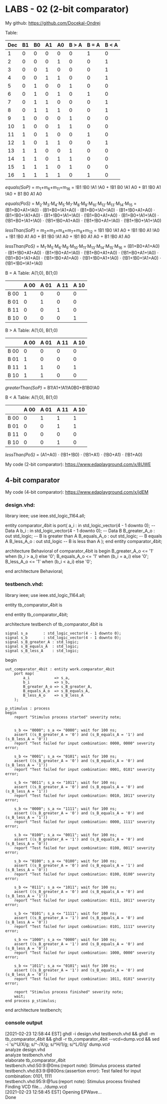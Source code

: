 # LABS - 02 (2-bit comparator)

My github: https://github.com/Docekal-Ondrej

Table:

| Dec | B1 | B0 | A1 | A0 | B > A | B = A | B < A |
| --- | -- | -- | -- | -- | ----- | ----- | ----- |
|  1  |  0 |  0 |  0 |  0 |   0   |   1   |   0   |
|  2  |  0 |  0 |  0 |  1 |   0   |   0   |   1   |
|  3  |  0 |  0 |  1 |  0 |   0   |   0   |   1   |
|  4  |  0 |  0 |  1 |  1 |   0   |   0   |   1   |
|  5  |  0 |  1 |  0 |  0 |   1   |   0   |   0   |
|  6  |  0 |  1 |  0 |  1 |   0   |   1   |   0   |
|  7  |  0 |  1 |  1 |  0 |   0   |   0   |   1   |
|  8  |  0 |  1 |  1 |  1 |   0   |   0   |   1   |
|  9  |  1 |  0 |  0 |  0 |   1   |   0   |   0   |
|  10 |  1 |  0 |  0 |  1 |   1   |   0   |   0   |
|  11 |  1 |  0 |  1 |  0 |   0   |   1   |   0   |
|  12 |  1 |  0 |  1 |  1 |   0   |   0   |   1   |
|  13 |  1 |  1 |  0 |  0 |   1   |   0   |   0   |
|  14 |  1 |  1 |  0 |  1 |   1   |   0   |   0   |
|  15 |  1 |  1 |  1 |  0 |   1   |   0   |   0   |
|  16 |  1 |  1 |  1 |  1 |   0   |   1   |   0   |

_equals(SoP)_ = m<sub>1</sub>+m<sub>6</sub>+m<sub>11</sub>+m<sub>16</sub> = !B1 !B0 !A1 !A0 + !B1 B0 !A1 A0 + B1 !B0 A1 !A0 + B1 B0 A1 A0

_equals(PoS)_ = M<sub>2</sub>⋅M<sub>3</sub>⋅M<sub>4</sub>⋅M<sub>5</sub>⋅M<sub>7</sub>⋅M<sub>8</sub>⋅M<sub>9</sub>⋅M<sub>10</sub>⋅M<sub>12</sub>⋅M<sub>13</sub>⋅M<sub>14</sub>⋅M<sub>15</sub> = (B1+B0+A1+!A0) ⋅ (B1+B0+!A1+A0) ⋅ (B1+B0+!A1+!A0) ⋅ (B1+!B0+A1+A0) ⋅ (B1+!B0+!A1+A0) ⋅ (B1+!B0+!A1+!A0) ⋅ (!B1+B0+A1+A0) ⋅ (B1+B0+!A1+!A0) ⋅ (!B1+B0+!A1+!A0) ⋅ (!B1+!B0+A1+A0) ⋅ (!B1+!B0+A1+!A0) ⋅ (!B1+!B0+!A1+!A0)

_lessThan(SoP)_ = m<sub>2</sub>+m<sub>3</sub>+m<sub>4</sub>+m<sub>7</sub>+m<sub>8</sub>+m<sub>12</sub> = !B1 !B0 !A1 A0 + !B1 !B0 A1 !A0 + !B1 !B0 A1 A0 + B1 !B0 !A1 A0 + !B1 B0 A1 A0 + B1 !B0 A1 A0

_lessThan(PoS)_ = M<sub>1</sub>⋅M<sub>5</sub>⋅M<sub>6</sub>⋅M<sub>9</sub>⋅M<sub>10</sub>⋅M<sub>11</sub>⋅M<sub>13</sub>⋅M<sub>14</sub>⋅M<sub>15</sub>⋅M<sub>16</sub> = (B1+B0+A1+A0) ⋅ (B1+!B0+A1+A0) ⋅ (B1+!B0+A1+!A0) ⋅ (!B1+B0+A1+A0) ⋅ (!B1+B0+A1+!A0) ⋅ (!B1+B0+!A1+A0) ⋅ (!B1+!B0+A1+A0) ⋅ (!B1+!B0+A1+!A0) ⋅ (!B1+!B0+!A1+A0) ⋅ (!B1+!B0+!A1+!A0)

B = A Table:
A(1;0), B(1;0)

|   | A 00| A 01| A 11| A 10|
|-----|---|-----|-----|-----|
| B 00| 1 |  0  |  0  |  0  |
| B 01| 0 |  1  |  0  |  0  |
| B 11| 0 |  0  |  1  |  0  |
| B 10| 0 |  0  |  0  |  1  |

B > A Table:
A(1;0), B(1;0)

|   | A 00| A 01| A 11| A 10|
|-----|---|-----|-----|-----|
| B 00| 0 |  0  |  0  |  0  |
| B 01| 1 |  0  |  0  |  0  |
| B 11| 1 |  1  |  0  |  1  |
| B 10| 1 |  1  |  0  |  0  |

_greaterThan(SoP)_ = B1!A1+!A1!A0B0+B1B0!A0

B < A Table:
A(1;0), B(1;0)

|   | A 00| A 01| A 11| A 10|
|-----|---|-----|-----|-----|
| B 00| 0 |  1  |  1  |  1  |
| B 01| 0 |  0  |  1  |  1  |
| B 11| 0 |  0  |  0  |  0  |
| B 10| 0 |  0  |  1  |  0  |

_lessThan(PoS)_ = (A1+A0) ⋅ (!B1+!B0) ⋅ (!B1+A1) ⋅ (!B0+A1) ⋅ (!B1+A0)

My code (2-bit comparator): https://www.edaplayground.com/x/8UWE

## 4-bit comparator

My code (4-bit comparator): https://www.edaplayground.com/x/jdEM

### design.vhd:

library ieee;
use ieee.std_logic_1164.all;

entity comparator_4bit is
    port(
        a_i           : in  std_logic_vector(4 - 1 downto 0); -- Data A
        b_i           : in  std_logic_vector(4 - 1 downto 0); -- Data B
        B_greater_A_o : out std_logic; -- B is greater than A
        B_equals_A_o  : out std_logic; -- B equals A
        B_less_A_o    : out std_logic  -- B is less than A
    );
end entity comparator_4bit;

architecture Behavioral of comparator_4bit is
begin
	B_greater_A_o <= '1' when (b_i > a_i) else '0';
	B_equals_A_o  <= '1' when (b_i = a_i) else '0';
	B_less_A_o    <= '1' when (b_i < a_i) else '0';

end architecture Behavioral;

### testbench.vhd:

library ieee;
use ieee.std_logic_1164.all;

entity tb_comparator_4bit is

end entity tb_comparator_4bit;

architecture testbench of tb_comparator_4bit is

    signal s_a       : std_logic_vector(4 - 1 downto 0);
    signal s_b       : std_logic_vector(4 - 1 downto 0);
    signal s_B_greater_A : std_logic;
    signal s_B_equals_A  : std_logic;
    signal s_B_less_A    : std_logic;

begin

    uut_comparator_4bit : entity work.comparator_4bit
        port map(
            a_i           => s_a,
            b_i           => s_b,
            B_greater_A_o => s_B_greater_A,
            B_equals_A_o  => s_B_equals_A,
            B_less_A_o    => s_B_less_A
        );

    p_stimulus : process
    begin
        report "Stimulus process started" severity note;


        s_b <= "0000"; s_a <= "0000"; wait for 100 ns;
        assert ((s_B_greater_A = '0') and (s_B_equals_A = '1') and (s_B_less_A = '0'))
        report "Test failed for input combination: 0000, 0000" severity error;
        
        s_b <= "0001"; s_a <= "0101"; wait for 100 ns;
        assert ((s_B_greater_A = '0') and (s_B_equals_A = '0') and (s_B_less_A = '1'))
        report "Test failed for input combination: 0001, 0101" severity error;
        
        s_b <= "0011"; s_a <= "1011"; wait for 100 ns;
        assert ((s_B_greater_A = '0') and (s_B_equals_A = '0') and (s_B_less_A = '1'))
        report "Test failed for input combination: 0010, 1011" severity error;
        
        s_b <= "0000"; s_a <= "1111"; wait for 100 ns;
        assert ((s_B_greater_A = '0') and (s_B_equals_A = '0') and (s_B_less_A = '1'))
        report "Test failed for input combination: 0000, 1111" severity error;
        
        s_b <= "0100"; s_a <= "0011"; wait for 100 ns;
        assert ((s_B_greater_A = '1') and (s_B_equals_A = '0') and (s_B_less_A = '0'))
        report "Test failed for input combination: 0100, 0011" severity error;
        
        s_b <= "0100"; s_a <= "0100"; wait for 100 ns;
        assert ((s_B_greater_A = '0') and (s_B_equals_A = '1') and (s_B_less_A = '0'))
        report "Test failed for input combination: 0100, 0100" severity error;
        
        s_b <= "0111"; s_a <= "1011"; wait for 100 ns;
        assert ((s_B_greater_A = '0') and (s_B_equals_A = '0') and (s_B_less_A = '1'))
        report "Test failed for input combination: 0111, 1011" severity error;
        
        s_b <= "0101"; s_a <= "1111"; wait for 100 ns;
        assert ((s_B_greater_A = '1') and (s_B_equals_A = '0') and (s_B_less_A = '0'))
        report "Test failed for input combination: 0101, 1111" severity error;
        
        s_b <= "1000"; s_a <= "0000"; wait for 100 ns;
        assert ((s_B_greater_A = '1') and (s_B_equals_A = '0') and (s_B_less_A = '0'))
        report "Test failed for input combination: 1000, 0000" severity error;
        
        s_b <= "1011"; s_a <= "0101"; wait for 100 ns;
        assert ((s_B_greater_A = '1') and (s_B_equals_A = '0') and (s_B_less_A = '0'))
        report "Test failed for input combination: 1011, 0101" severity error;

        report "Stimulus process finished" severity note;
        wait;
    end process p_stimulus;

end architecture testbench;

### console output

[2021-02-23 12:58:44 EST] ghdl -i design.vhd testbench.vhd  && ghdl -m  tb_comparator_4bit && ghdl -r  tb_comparator_4bit   --vcd=dump.vcd && sed -i 's/^U/X/g; s/^-/X/g; s/^H/1/g; s/^L/0/g' dump.vcd  
analyze design.vhd  
analyze testbench.vhd  
elaborate tb_comparator_4bit  
testbench.vhd:50:9:@0ms:(report note): Stimulus process started  
testbench.vhd:83:9:@800ns:(assertion error): Test failed for input combination: 0101, 1111  
testbench.vhd:95:9:@1us:(report note): Stimulus process finished  
Finding VCD file...
./dump.vcd  
[2021-02-23 12:58:45 EST] Opening EPWave...  
Done